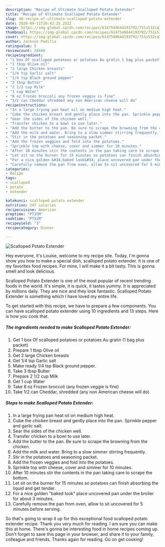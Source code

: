 ```yaml
---
description: "Recipe of Ultimate Scalloped Potato Extender"
title: "Recipe of Ultimate Scalloped Potato Extender"
slug: 48-recipe-of-ultimate-scalloped-potato-extender
date: 2020-09-11T10:42:25.252Z
image: https://img-global.cpcdn.com/recipes/6147549644193792/751x532cq70/scalloped-potato-extender-recipe-main-photo.jpg
thumbnail: https://img-global.cpcdn.com/recipes/6147549644193792/751x532cq70/scalloped-potato-extender-recipe-main-photo.jpg
cover: https://img-global.cpcdn.com/recipes/6147549644193792/751x532cq70/scalloped-potato-extender-recipe-main-photo.jpg
author: Jackson Padilla
ratingvalue: 5
reviewcount: 26848
recipeingredient:
- "1 box Of scalloped potatoes or potatoes Au gratin 1 bag plus packet"
- "1 tbsp Olive oil"
- "2 large Chicken breasts"
- "1/4 tsp Garlic salt"
- "1/4 tsp Black ground pepper"
- "3 tbsp Butter"
- "2 1/2 cup Milk"
- "1 cup Water"
- "8 oz Frozen broccoli any frozen veggie is fine"
- "1/2 can Cheddar shredded any non American cheese will do"
recipeinstructions:
- "In a large frying pan heat oil on medium high heat."
- "Cube the chicken breast and gently place into the pan. Sprinkle pepper and garlic salt."
- "Sear the sides of the chicken well."
- "Transfer chicken to a bowl to use later."
- "Add the butter to the pan. Be sure to scrape the browning from the chicken."
- "Add the milk and water. Bring to a slow simmer stirring frequently."
- "Stir in the potatoes and seasoning packet."
- "Add the frozen veggies and fold into the potatoes."
- "Sprinkle top with cheese, cover and simmer for 10 minutes."
- "After 10 minutes stir the contents in the pan taking care to scrape the bottom."
- "Let sit on the burner for 15 minutes so potatoes can finish absorbing the liquid and get tender."
- "For a nice golden &#34;baked look&#34; place uncovered pan under the broiler for about 3 minutes."
- "Carefully remove the pan from oven, allow to sit uncovered for 5 minutes before serving."
categories:
- Recipe
tags:
- scalloped
- potato
- extender

katakunci: scalloped potato extender 
nutrition: 247 calories
recipecuisine: American
preptime: "PT35M"
cooktime: "PT51M"
recipeyield: "3"
recipecategory: Dinner

---
```



![Scalloped Potato Extender](https://img-global.cpcdn.com/recipes/6147549644193792/751x532cq70/scalloped-potato-extender-recipe-main-photo.jpg)

Hey everyone, it's Louise, welcome to my recipe site. Today, I'm gonna show you how to make a special dish, scalloped potato extender. It is one of my favorites food recipes. For mine, I will make it a bit tasty. This is gonna smell and look delicious.



Scalloped Potato Extender is one of the most popular of recent trending foods in the world. It's simple, it is quick, it tastes yummy. It is appreciated by millions daily. They are nice and they look fantastic. Scalloped Potato Extender is something which I have loved my entire life.


To get started with this recipe, we have to prepare a few components. You can have scalloped potato extender using 10 ingredients and 13 steps. Here is how you cook that.

<!--inarticleads1-->

##### The ingredients needed to make Scalloped Potato Extender:

1. Get 1 box Of scalloped potatoes or potatoes Au gratin (1 bag plus packet)
1. Prepare 1 tbsp Olive oil
1. Get 2 large Chicken breasts
1. Get 1/4 tsp Garlic salt
1. Make ready 1/4 tsp Black ground pepper.
1. Take 3 tbsp Butter
1. Prepare 2 1/2 cup Milk
1. Get 1 cup Water
1. Take 8 oz Frozen broccoli (any frozen veggie is fine)
1. Take 1/2 can Cheddar, shredded (any non American cheese will do)




<!--inarticleads2-->

##### Steps to make Scalloped Potato Extender:

1. In a large frying pan heat oil on medium high heat.
1. Cube the chicken breast and gently place into the pan. Sprinkle pepper and garlic salt.
1. Sear the sides of the chicken well.
1. Transfer chicken to a bowl to use later.
1. Add the butter to the pan. Be sure to scrape the browning from the chicken.
1. Add the milk and water. Bring to a slow simmer stirring frequently.
1. Stir in the potatoes and seasoning packet.
1. Add the frozen veggies and fold into the potatoes.
1. Sprinkle top with cheese, cover and simmer for 10 minutes.
1. After 10 minutes stir the contents in the pan taking care to scrape the bottom.
1. Let sit on the burner for 15 minutes so potatoes can finish absorbing the liquid and get tender.
1. For a nice golden &#34;baked look&#34; place uncovered pan under the broiler for about 3 minutes.
1. Carefully remove the pan from oven, allow to sit uncovered for 5 minutes before serving.




So that's going to wrap it up for this exceptional food scalloped potato extender recipe. Thank you very much for reading. I am sure you can make this at home. There's gonna be interesting food in home recipes coming up. Don't forget to save this page in your browser, and share it to your family, colleague and friends. Thanks again for reading. Go on get cooking!
